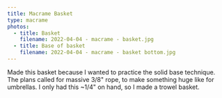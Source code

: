 ```yaml
---
title: Macrame Basket
type: macrame
photos:
  - title: Basket
    filename: 2022-04-04 - macrame - basket.jpg
  - title: Base of basket
    filename: 2022-04-04 - macrame - basket bottom.jpg
---
```


Made this basket because I wanted to practice the solid base technique. The plans
called for massive 3/8" rope, to make something huge like for umbrellas. I only
had this ~1/4" on hand, so I made a trowel basket.
